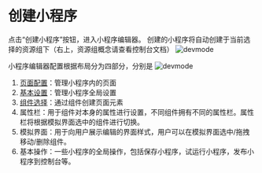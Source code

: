 # 创建小程序
点击“创建小程序”按钮，进入小程序编辑器。
创建的小程序将自动创建于当前选择的资源组下（右上，资源组概念请查看控制台文档）
![devmode](https://docimages.blob.core.chinacloudapi.cn/images/Kris/Apps/createpanel20201120.png)

小程序编辑器配置根据布局分为四部分，分别是
![devmode](https://docimages.blob.core.chinacloudapi.cn/images/Kris/AppsV2/buju.png)
1. [页面配置](/articles-v2020.4/Apps/devApps/appsedit/PageSetting.md)：管理小程序内的页面
2. [基本设置](/articles-v2020.4/Apps/devApps/appsedit/BasicSetting.md)：管理小程序全局设置
3. [组件选择](.\appsedit\component\aboutComponent.md)：通过组件创建页面元素
4. 属性栏：用于组件对本身的属性进行设置，不同组件拥有不同的属性栏。属性栏将根据模拟界面选中的组件进行切换。
5. 模拟界面：用于向用户展示编辑的界面样式，用户可以在模拟界面选中/拖拽移动/删除组件。
6. 基本操作：一些小程序的全局操作，包括保存小程序，试运行小程序，发布小程序到控制台等。